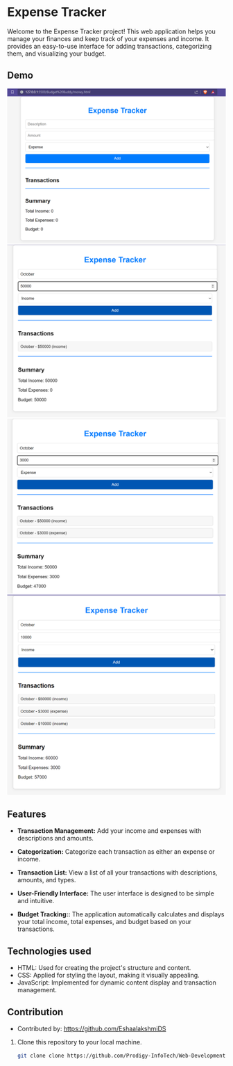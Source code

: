 # Expense Tracker

Welcome to the Expense Tracker project! This web application helps you manage your finances and keep track of your expenses and income. It provides an easy-to-use interface for adding transactions, categorizing them, and visualizing your budget.

## Demo

<img src="1.png" alt="Adding Income"/>
<img src="2.png" alt="Adding Expense"/>
<img src="3.png" alt="Transaction displayed"/>
<img src="4.png" alt="Updated Balance"/>

## Features

- **Transaction Management:** Add your income and expenses with descriptions and amounts.

- **Categorization:** Categorize each transaction as either an expense or income.

- **Transaction List:** View a list of all your transactions with descriptions, amounts, and types.

- **User-Friendly Interface:** The user interface is designed to be simple and intuitive.

- **Budget Tracking::** The application automatically calculates and displays your total income, total expenses, and budget based on your transactions.


## Technologies used

- HTML: Used for creating the project's structure and content.
- CSS: Applied for styling the layout, making it visually appealing.
- JavaScript: Implemented for dynamic content display and transaction management.

## Contribution

- Contributed by: https://github.com/EshaalakshmiDS

1. Clone this repository to your local machine.

   ```bash
   git clone clone https://github.com/Prodigy-InfoTech/Web-Development-Projects.git


